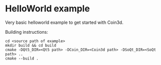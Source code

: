 # HelloWorld example

Very basic helloworld example to get started with Coin3d. 

Building instructions:

    cd <source path of example>
    mkdir build && cd build
    cmake -DQt5_DIR=<Qt5 path> -DCoin_DIR=<Coin3d path> -DSoQt_DIR=<SoQt path> ..
    cmake --build .

